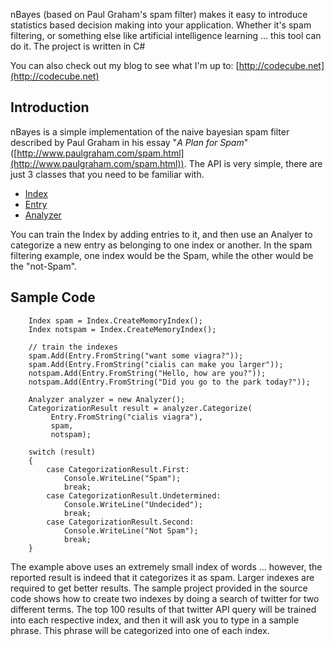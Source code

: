 nBayes (based on Paul Graham's spam filter) makes it easy to introduce statistics based decision making into your application. Whether it's spam filtering, or something else like artificial intelligence learning ... this tool can do it. The project is written in C#

You can also check out my blog to see what I'm up to: [http://codecube.net](http://codecube.net)

## Introduction

nBayes is a simple implementation of the naive bayesian spam filter described by Paul Graham in his essay "_A Plan for Spam_" ([http://www.paulgraham.com/spam.html](http://www.paulgraham.com/spam.html)).  The API is very simple, there are just 3 classes that you need to be familiar with.

* [Index](https://github.com/joelmartinez/nBayes/wiki/Index)
* [Entry](https://github.com/joelmartinez/nBayes/wiki/Entry)
* [Analyzer](https://github.com/joelmartinez/nBayes/wiki/Analyzer)

You can train the Index by adding entries to it, and then use an Analyer to categorize a new entry as belonging to one index or another.  In the spam filtering example, one index would be the Spam, while the other would be the "not-Spam".
## Sample Code

```CSharp
    Index spam = Index.CreateMemoryIndex();
    Index notspam = Index.CreateMemoryIndex();
    
    // train the indexes
    spam.Add(Entry.FromString("want some viagra?"));
    spam.Add(Entry.FromString("cialis can make you larger"));
    notspam.Add(Entry.FromString("Hello, how are you?"));
    notspam.Add(Entry.FromString("Did you go to the park today?"));
    
    Analyzer analyzer = new Analyzer();
    CategorizationResult result = analyzer.Categorize(
         Entry.FromString("cialis viagra"), 
         spam, 
         notspam);
    
    switch (result)
    {
        case CategorizationResult.First:
            Console.WriteLine("Spam");
            break;
        case CategorizationResult.Undetermined:
            Console.WriteLine("Undecided");
            break;
        case CategorizationResult.Second:
            Console.WriteLine("Not Spam");
            break;
    }
```

The example above uses an extremely small index of words ... however, the reported result is indeed that it categorizes it as spam.  Larger indexes are required to get better results.  The sample project provided in the source code shows how to create two indexes by doing a search of twitter for two different terms.  The top 100 results of that twitter API query will be trained into each respective index, and then it will ask you to type in a sample phrase.  This phrase will be categorized into one of each index.
